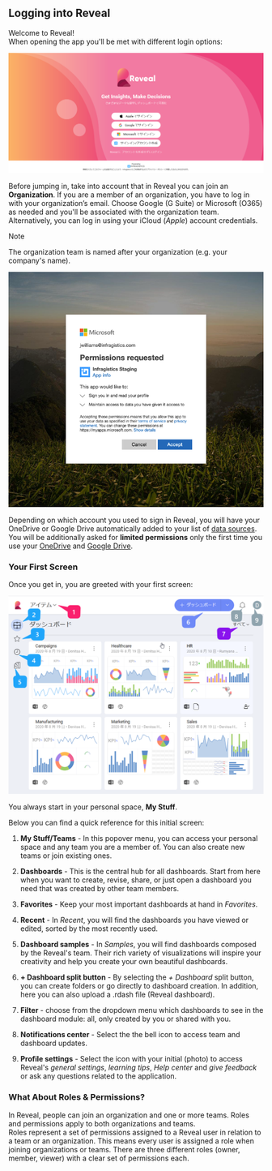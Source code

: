## Logging into Reveal

Welcome to Reveal!  
When opening the app you'll be met with different login options:

<img src="images/log-in-screen.png" alt="Reveal's log in screen" width="800"/>

Before jumping in, take into account that in Reveal you can join an **Organization**. If you are a member of an organization, you have to log in with your organization’s email. Choose Google (G Suite) or Microsoft (O365) as needed and you'll be associated with the organization team. Alternatively, you can log in using your iCloud (*Apple*) account credentials.

> [!NOTE]
> The organization team is named after your organization (e.g. your company's name).  

<img src="images/limited-permission-sign-in-o365.png" alt="Permissions request sign in with Office 365" width="800"/>

Depending on which account you used to sign in Reveal, you will have your OneDrive or Google Drive automatically added to your list of [data sources](~/en/datasources/overview.md). You will be additionally asked for **limited permissions** only the first time you use your [OneDrive](~/en/datasources/OneDrive.md) and [Google Drive](~/en/datasources/Google-Drive.md).

### Your First Screen

Once you get in, you are greeted with your first screen:

<img src="images/reveal-initial-view.png" alt="First screen in Reveal with numbering added" width="800"/>

You always start in your personal space, **My Stuff**.

Below you can find a quick reference for this initial screen:

 1.  **My Stuff/Teams** - In this popover menu, you can access your personal space and any team you are a member of. You can also create new teams or join existing ones.


 1.  **Dashboards** - This is the central hub for all dashboards. Start from here when you want to create, revise, share, or just open a dashboard you need that was created by other team members.

 3.  **Favorites** - Keep your most important dashboards at hand in *Favorites*.

 4.  **Recent** - In *Recent*, you will find the dashboards you have viewed or edited, sorted by the most recently used.

 5.  **Dashboard samples** - In *Samples*, you will find dashboards composed by the Reveal's team. Their rich variety of visualizations will inspire your creativity and help you create your own beautiful dashboards.

 6.  **+ Dashboard split button** - By selecting the *+ Dashboard* split button, you can create folders or go directly to dashboard creation. In addition, here you can also upload a .rdash file (Reveal dashboard).

 7.  **Filter** - choose from the dropdown menu which dashboards to see in the dashboard module: all, only created by you
 or shared with you.

 8.  **Notifications center** - Select the the bell icon to access team and dashboard updates.

 9.  **Profile settings** - Select the icon with your initial (photo) to access Reveal's *general settings*, *learning tips*, *Help center* and *give feedback* or ask any questions related to the application.

### What About Roles & Permissions?

In Reveal, people can join an organization and one or more teams. Roles and permissions apply to both organizations and teams.  
Roles represent a set of permissions assigned to a Reveal user in relation to a team or an organization. This means every user is assigned a role when joining organizations or teams. There are three different roles (owner, member, viewer) with a clear set of permissions each.
